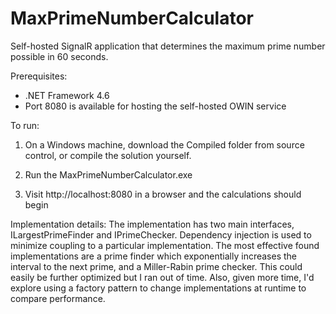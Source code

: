 # MaxPrimeNumberCalculator
Self-hosted SignalR application that determines the maximum prime number possible in 60 seconds.

Prerequisites:
- .NET Framework 4.6
- Port 8080 is available for hosting the self-hosted OWIN service

To run:

1. On a Windows machine, download the Compiled folder from source control, or compile the solution yourself.

2. Run the MaxPrimeNumberCalculator.exe

3. Visit http://localhost:8080 in a browser and the calculations should begin

Implementation details:
The implementation has two main interfaces, ILargestPrimeFinder and IPrimeChecker.  Dependency injection is used to minimize coupling to a particular implementation.  The most effective found implementations are a prime finder which exponentially increases the interval to the next prime, and a Miller-Rabin prime checker.  This could easily be further optimized but I ran out of time.  Also, given more time, I'd explore using a factory pattern to change implementations at runtime to compare performance.
